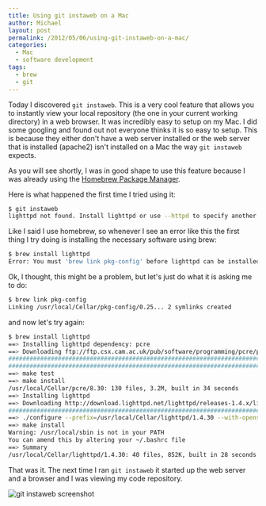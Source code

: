 ```yaml
---
title: Using git instaweb on a Mac
author: Michael
layout: post
permalink: /2012/05/06/using-git-instaweb-on-a-mac/
categories:
  - Mac
  - software development
tags:
  - brew
  - git
---
```


<!-- cSpell:ignore instaweb lighttpd httpd symlinks pcre unic openssl sbin aligncenter -->

Today I discovered `git instaweb`. This is a very cool feature that allows you to instantly view your local repository (the one in your current working directory) in a web browser. <!--more--> It was incredibly easy to setup on my Mac. I did some googling and found out not everyone thinks it is so easy to setup. This is because they either don't have a web server installed or the web server that is installed (apache2) isn't installed on a Mac the way `git instaweb` expects.  

As you will see shortly, I was in good shape to use this feature because I was already using the [Homebrew Package Manager][1].

Here is what happened the first time I tried using it:

```bash
$ git instaweb
lighttpd not found. Install lighttpd or use --httpd to specify another httpd daemon.
```

Like I said I use homebrew, so whenever I see an error like this the first thing I try doing is installing the necessary software using brew:

```bash
$ brew install lighttpd
Error: You must 'brew link pkg-config' before lighttpd can be installed
```

Ok, I thought, this might be a problem, but let's just do what it is asking me to do:

```bash
$ brew link pkg-config
Linking /usr/local/Cellar/pkg-config/0.25... 2 symlinks created
```

and now let's try again:

```bash
$ brew install lighttpd
==> Installing lighttpd dependency: pcre
==> Downloading ftp://ftp.csx.cam.ac.uk/pub/software/programming/pcre/pcre-8.30.
######################################################################## 100.0%
######################################################################## 100.0%==> ./configure --prefix=/usr/local/Cellar/pcre/8.30 --enable-utf8 --enable-unic
==> make test
==> make install
/usr/local/Cellar/pcre/8.30: 130 files, 3.2M, built in 34 seconds
==> Installing lighttpd
==> Downloading http://download.lighttpd.net/lighttpd/releases-1.4.x/lighttpd-1.
######################################################################## 100.0%
==> ./configure --prefix=/usr/local/Cellar/lighttpd/1.4.30 --with-openssl --with
==> make install
Warning: /usr/local/sbin is not in your PATH
You can amend this by altering your ~/.bashrc file
==> Summary
/usr/local/Cellar/lighttpd/1.4.30: 40 files, 852K, built in 28 seconds
```

That was it. The next time I ran `git instaweb` it started up the web server and a browser and I was viewing my code repository.

![git instaweb screenshot][2]

 [1]: http://mxcl.github.com/homebrew/ "Homebrew Package Manager"
 [2]: /2012/05/06/using-git-instaweb-on-a-mac/bin/git-instaweb-screenshot.png "Screenshot of my local repository"